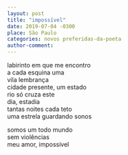 ```yaml
---
layout: post
title: "impossível"
date: 2019-07-04 -0300
place: São Paulo
categories: novos preferidas-da-poeta
author-comment:
---
```


<!--more-->
labirinto em que me encontro  
a cada esquina uma  
vila lembrança  
cidade presente, um estado  
rio só cruza este  
dia, estadia  
tantas noites cada teto  
uma estrela guardando sonos  

somos um todo mundo  
sem violências  
meu amor, impossível  
